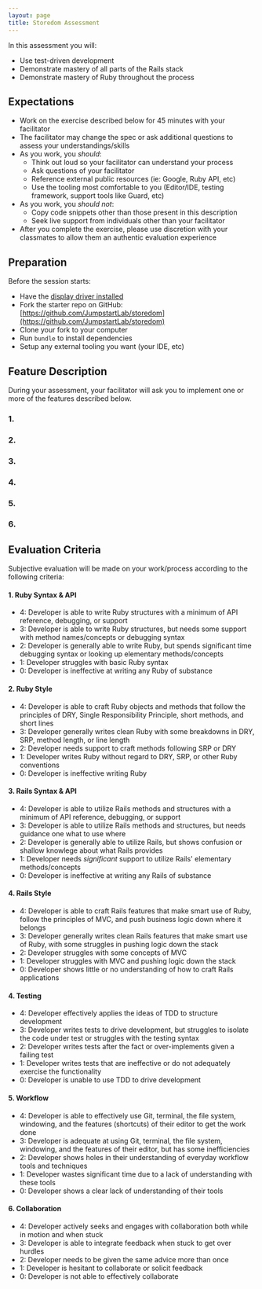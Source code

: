 ```yaml
---
layout: page
title: Storedom Assessment
---
```


In this assessment you will:

* Use test-driven development
* Demonstrate mastery of all parts of the Rails stack
* Demonstrate mastery of Ruby throughout the process

## Expectations

* Work on the exercise described below for 45 minutes with your facilitator
* The facilitator may change the spec or ask additional questions to assess your understandings/skills
* As you work, you *should*:
  * Think out loud so your facilitator can understand your process
  * Ask questions of your facilitator
  * Reference external public resources (ie: Google, Ruby API, etc)
  * Use the tooling most comfortable to you (Editor/IDE, testing framework, support tools like Guard, etc)
* As you work, you *should not*:
  * Copy code snippets other than those present in this description
  * Seek live support from individuals other than your facilitator
* After you complete the exercise, please use discretion with your classmates to allow them an authentic evaluation experience

## Preparation

Before the session starts:

* Have the [display driver installed](http://www.displaylink.com/support/mac_downloads.php)
* Fork the starter repo on GitHub: [https://github.com/JumpstartLab/storedom](https://github.com/JumpstartLab/storedom)
* Clone your fork to your computer
* Run `bundle` to install dependencies
* Setup any external tooling you want (your IDE, etc)

## Feature Description

During your assessment, your facilitator will ask you to implement one or more of the features described below.

### 1.

### 2. 

### 3. 

### 4.

### 5.

### 6.

## Evaluation Criteria

Subjective evaluation will be made on your work/process according to the following criteria:

#### 1. Ruby Syntax & API

* 4: Developer is able to write Ruby structures with a minimum of API reference, debugging, or support
* 3: Developer is able to write Ruby structures, but needs some support with method names/concepts or debugging syntax
* 2: Developer is generally able to write Ruby, but spends significant time debugging syntax or looking up elementary methods/concepts
* 1: Developer struggles with basic Ruby syntax
* 0: Developer is ineffective at writing any Ruby of substance

#### 2. Ruby Style

* 4: Developer is able to craft Ruby objects and methods that follow the principles of DRY, Single Responsibility Principle, short methods, and short lines
* 3: Developer generally writes clean Ruby with some breakdowns in DRY, SRP, method length, or line length
* 2: Developer needs support to craft methods following SRP or DRY
* 1: Developer writes Ruby without regard to DRY, SRP, or other Ruby conventions
* 0: Developer is ineffective writing Ruby

#### 3. Rails Syntax & API

* 4: Developer is able to utilize Rails methods and structures with a minimum of API reference, debugging, or support
* 3: Developer is able to utilize Rails methods and structures, but needs guidance one what to use where
* 2: Developer is generally able to utilize Rails, but shows confusion or shallow knowlege about what Rails provides
* 1: Developer needs *significant* support to utilize Rails' elementary methods/concepts
* 0: Developer is ineffective at writing any Rails of substance

#### 4. Rails Style

* 4: Developer is able to craft Rails features that make smart use of Ruby, follow the principles of MVC, and push business logic down where it belongs
* 3: Developer generally writes clean Rails features that make smart use of Ruby, with some struggles in pushing logic down the stack
* 2: Developer struggles with some concepts of MVC
* 1: Developer struggles with MVC and pushing logic down the stack
* 0: Developer shows little or no understanding of how to craft Rails applications

#### 4. Testing

* 4: Developer effectively applies the ideas of TDD to structure development
* 3: Developer writes tests to drive development, but struggles to isolate the code under test or struggles with the testing syntax
* 2: Developer writes tests after the fact or over-implements given a failing test
* 1: Developer writes tests that are ineffective or do not adequately exercise the functionality
* 0: Developer is unable to use TDD to drive development

#### 5. Workflow

* 4: Developer is able to effectively use Git, terminal, the file system, windowing, and the features (shortcuts) of their editor to get the work done
* 3: Developer is adequate at using Git, terminal, the file system, windowing, and the features of their editor, but has some inefficiencies
* 2: Developer shows holes in their understanding of everyday workflow tools and techniques
* 1: Developer wastes significant time due to a lack of understanding with these tools
* 0: Developer shows a clear lack of understanding of their tools

#### 6. Collaboration

* 4: Developer actively seeks and engages with collaboration both while in motion and when stuck
* 3: Developer is able to integrate feedback when stuck to get over hurdles
* 2: Developer needs to be given the same advice more than once
* 1: Developer is hesitant to collaborate or solicit feedback
* 0: Developer is not able to effectively collaborate
